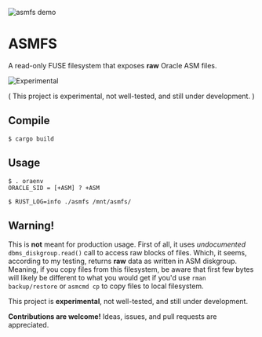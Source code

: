 ![asmfs demo](https://raw.githubusercontent.com/usrecnik/open-asmfs/master/docs/asmfs-demo.png)

# ASMFS

A read-only FUSE filesystem that exposes **raw** Oracle ASM files.

![Experimental](https://img.shields.io/badge/status-experimental-orange)

( This project is experimental, not well-tested, and still under development. )

## Compile

```
$ cargo build
```

## Usage

```
$ . oraenv
ORACLE_SID = [+ASM] ? +ASM

$ RUST_LOG=info ./asmfs /mnt/asmfs/
```

## Warning!

This is __not__ meant for production usage. First of all, it uses _undocumented_ `dbms_diskgroup.read()` call to
access raw blocks of files. Which, it seems, according to my testing, returns __raw__ data as written in ASM diskgroup. Meaning, if you
copy files from this filesystem, be aware that first few bytes will likely be different to what you would get if you'd use `rman backup/restore` or `asmcmd cp`
to copy files to local filesystem.

This project is **experimental**, not well-tested, and still under development.

**Contributions are welcome!** Ideas, issues, and pull requests are appreciated.

